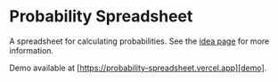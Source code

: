 # Probability Spreadsheet

A spreadsheet for calculating probabilities.
See the [idea page][idea-page] for more information.

Demo available at [https://probability-spreadsheet.vercel.app][demo].

[idea-page]: https://ldgrp.me/ideas/probability-spreadsheet.html
[demo]: https://probability-spreadsheet.vercel.app